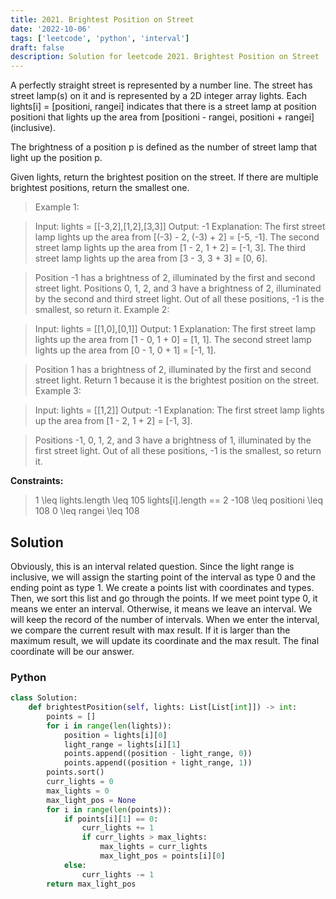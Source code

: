 ```yaml
---
title: 2021. Brightest Position on Street
date: '2022-10-06'
tags: ['leetcode', 'python', 'interval']
draft: false
description: Solution for leetcode 2021. Brightest Position on Street
---
```



A perfectly straight street is represented by a number line. The street has street lamp(s) on it and is represented by a 2D integer array lights. Each lights[i] = [positioni, rangei] indicates that there is a street lamp at position positioni that lights up the area from [positioni - rangei, positioni + rangei] (inclusive).

The brightness of a position p is defined as the number of street lamp that light up the position p.

Given lights, return the brightest position on the street. If there are multiple brightest positions, return the smallest one.

 

 > Example 1:


 > Input: lights = [[-3,2],[1,2],[3,3]]
 > Output: -1
 > Explanation:
 > The first street lamp lights up the area from [(-3) - 2, (-3) + 2] = [-5, -1].
 > The second street lamp lights up the area from [1 - 2, 1 + 2] = [-1, 3].
 > The third street lamp lights up the area from [3 - 3, 3 + 3] = [0, 6].

 > Position -1 has a brightness of 2, illuminated by the first and second street light.
 > Positions 0, 1, 2, and 3 have a brightness of 2, illuminated by the second and third street light.
 > Out of all these positions, -1 is the smallest, so return it.
 > Example 2:

 > Input: lights = [[1,0],[0,1]]
 > Output: 1
 > Explanation:
 > The first street lamp lights up the area from [1 - 0, 1 + 0] = [1, 1].
 > The second street lamp lights up the area from [0 - 1, 0 + 1] = [-1, 1].

 > Position 1 has a brightness of 2, illuminated by the first and second street light.
 > Return 1 because it is the brightest position on the street.
 > Example 3:

 > Input: lights = [[1,2]]
 > Output: -1
 > Explanation:
 > The first street lamp lights up the area from [1 - 2, 1 + 2] = [-1, 3].

 > Positions -1, 0, 1, 2, and 3 have a brightness of 1, illuminated by the first street light.
 > Out of all these positions, -1 is the smallest, so return it.
 

**Constraints:**

 > 1 <TeX>\leq</TeX> lights.length <TeX>\leq</TeX> 105
 > lights[i].length == 2
 > -108 <TeX>\leq</TeX> positioni <TeX>\leq</TeX> 108
 > 0 <TeX>\leq</TeX> rangei <TeX>\leq</TeX> 108

## Solution
Obviously, this is an interval related question. Since the light range is inclusive, we will assign the starting point of the interval as type 0 and the ending point as type 1. We create a points list with coordinates and types. Then, we sort this list and go through the points. If we meet point type 0, it means we enter an interval. Otherwise, it means we leave an interval. We will keep the record of the number of intervals. When we enter the interval, we compare the current result with max result. If it is larger than the maximum result, we will update its coordinate and the max result. The final coordinate will be our answer. 
### Python
```python
class Solution:
    def brightestPosition(self, lights: List[List[int]]) -> int:
        points = []
        for i in range(len(lights)):
            position = lights[i][0]
            light_range = lights[i][1]
            points.append((position - light_range, 0))
            points.append((position + light_range, 1))
        points.sort()
        curr_lights = 0
        max_lights = 0
        max_light_pos = None
        for i in range(len(points)):
            if points[i][1] == 0:
                curr_lights += 1
                if curr_lights > max_lights:
                    max_lights = curr_lights
                    max_light_pos = points[i][0]
            else:
                curr_lights -= 1
        return max_light_pos
```
